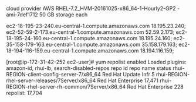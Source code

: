 cloud provider AWS
RHEL-7.2_HVM-20161025-x86_64-1-Hourly2-GP2 - ami-7def1712
50 GB storage each

ec2-18-195-23-240.eu-central-1.compute.amazonaws.com  18.195.23.240;
ec2-52-59-2-173.eu-central-1.compute.amazonaws.com    52.59.2.173;
ec2-18-195-24-160.eu-central-1.compute.amazonaws.com  18.195.24.160;
ec2-35-158-179-163.eu-central-1.compute.amazonaws.com 35.158.179.163;
ec2-18-194-116-159.eu-central-1.compute.amazonaws.com 18.194.116.159;

[root@ip-172-31-42-252 ec2-user]# yum repolist enabled
Loaded plugins: amazon-id, rhui-lb, search-disabled-repos
repo id                                          repo name           status
rhui-REGION-client-config-server-7/x86_64        Red Hat Update Infr      5
rhui-REGION-rhel-server-releases/7Server/x86_64  Red Hat Enterprise  17,471
rhui-REGION-rhel-server-rh-common/7Server/x86_64 Red Hat Enterprise     228
repolist: 17,704
